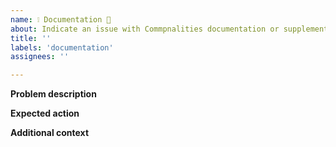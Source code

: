 ```yaml
---
name: ❕ Documentation 📝
about: Indicate an issue with Commpnalities documentation or supplementary documents
title: ''
labels: 'documentation'
assignees: ''

---
```


**Problem description**
<!-- A clear and concise description of what the problem is.  -->

**Expected action**
<!-- A clear and concise description of what should be done. -->


**Additional context**
<!-- Add any other context of the documentation issue e.g. reference documents. -->
